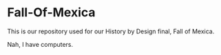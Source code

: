 # Fall-Of-Mexica
This is our repository used for our History by Design final, Fall of Mexica.

Nah, I have computers.
